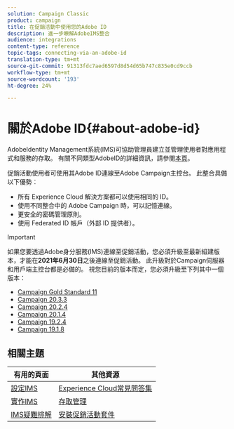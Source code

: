 ```yaml
---
solution: Campaign Classic
product: campaign
title: 在促銷活動中使用您的Adobe ID
description: 進一步瞭解AdobeIMS整合
audience: integrations
content-type: reference
topic-tags: connecting-via-an-adobe-id
translation-type: tm+mt
source-git-commit: 91313fdc7aed6597d8d54d65b747c835e0cd9ccb
workflow-type: tm+mt
source-wordcount: '193'
ht-degree: 24%

---
```



# 關於Adobe ID{#about-adobe-id}

AdobeIdentity Management系統(IMS)可協助管理員建立並管理使用者對應用程式和服務的存取。 有關不同類型AdobeID的詳細資訊，請參閱[本頁](https://helpx.adobe.com/enterprise/using/identity.html)。

促銷活動使用者可使用其Adobe ID連線至Adobe Campaign主控台。 此整合具備以下優勢︰

* 所有 Experience Cloud 解決方案都可以使用相同的 ID。
* 使用不同整合中的 Adobe Campaign 時，可以記憶連線。
* 更安全的密碼管理原則。
* 使用 Federated ID 帳戶（外部 ID 提供者）。


>[!IMPORTANT]
>
>如果您要透過Adobe身分服務(IMS)連線至促銷活動，您必須升級至最新組建版本，才能在&#x200B;**2021年6月30日**&#x200B;之後連線至促銷活動。 此升級對於Campaign伺服器和用戶端主控台都是必備的。 視您目前的版本而定，您必須升級至下列其中一個版本：
>
> * [Campaign Gold Standard 11](../../rn/using/gold-standard.md)
> * [Campaign 20.3.3](../../rn/using/latest-release.md)
> * [Campaign 20.2.4](../../rn/using/release--20-2.md)
> * [Campaign 20.1.4](../../rn/using/release--20-1.md)
> * [Campaign 19.2.4](../../rn/using/release--19-2.md)
> * [Campaign 19.1.8](../../rn/using/release--19-1.md)

>



## 相關主題

| 有用的頁面 | 其他資源 |
|---|---|
| [設定IMS](../../integrations/using/configuring-ims.md) | [Experience Cloud常見問答集](https://docs.adobe.com/content/help/en/core-services/interface/manage-users-and-products/faq.html) |
| [實作IMS](../../integrations/using/implementing-ims.md) | [存取管理](../../platform/using/access-management.md) |
| [IMS疑難排解](../../integrations/using/ims-troubleshooting.md) | [安裝促銷活動套件](../../installation/using/installing-campaign-standard-packages.md) |

